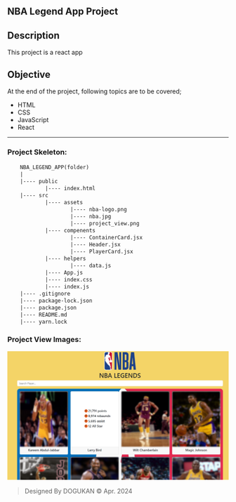 ## NBA Legend App Project

## Description
This project is a react app

## Objective
At the end of the project, following topics are to be covered;
* HTML
* CSS
* JavaScript
* React

-----

### Project Skeleton:

```
    NBA_LEGEND_APP(folder)
    |
    |---- public
            |---- index.html
    |---- src
            |---- assets
                    |---- nba-logo.png
                    |---- nba.jpg
                    |---- project_view.png
            |---- compenents
                    |---- ContainerCard.jsx
                    |---- Header.jsx
                    |---- PlayerCard.jsx
            |---- helpers
                    |---- data.js
            |---- App.js
            |---- index.css                                
            |---- index.js                                   
    |---- .gitignore
    |---- package-lock.json
    |---- package.json
    |---- README.md
    |---- yarn.lock
```

### Project View Images:

![images](./src/assets/project_view.png)

> Designed By DOGUKAN © Apr. 2024